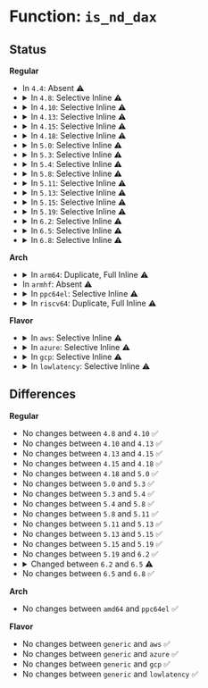 # Function: <code>is_nd_dax</code>

## Status
<b>Regular</b>
<ul>
<li>
In <code>4.4</code>: Absent ⚠️
</li>
<li>
<details>
<summary>In <code>4.8</code>: Selective Inline ⚠️</summary>

```c
bool is_nd_dax(struct device *dev);
```

**Collision:** Unique Global

**Inline:** Selective

**Transformation:** False

**Instances:**

```
In drivers/nvdimm/dax_devs.c (ffffffff815f911d)
Location: drivers/nvdimm/dax_devs.c:39
Inline: True
Inline callers:
  - drivers/nvdimm/dax_devs.c:nd_dax_release
Direct callers:
  - drivers/nvdimm/namespace_devs.c:nvdimm_namespace_common_probe
  - drivers/nvdimm/namespace_devs.c:mode_show
  - drivers/nvdimm/claim.c:nd_namespace_store
  - drivers/nvdimm/claim.c:nd_namespace_store
  - drivers/nvdimm/pfn_devs.c:nvdimm_setup_pfn
  - drivers/nvdimm/pfn_devs.c:nvdimm_setup_pfn
```
**Symbols:**

```
ffffffff815f90e0-ffffffff815f90ff: is_nd_dax (STB_GLOBAL)
```
</details>
</li>
<li>
<details>
<summary>In <code>4.10</code>: Selective Inline ⚠️</summary>

```c
bool is_nd_dax(struct device *dev);
```

**Collision:** Unique Global

**Inline:** Selective

**Transformation:** False

**Instances:**

```
In drivers/nvdimm/dax_devs.c (ffffffff8162739d)
Location: drivers/nvdimm/dax_devs.c:39
Inline: True
Inline callers:
  - drivers/nvdimm/dax_devs.c:nd_dax_release
Direct callers:
  - drivers/nvdimm/namespace_devs.c:nvdimm_namespace_common_probe
  - drivers/nvdimm/namespace_devs.c:mode_show
  - drivers/nvdimm/claim.c:nd_namespace_store
  - drivers/nvdimm/claim.c:nd_namespace_store
  - drivers/nvdimm/pfn_devs.c:nvdimm_setup_pfn
  - drivers/nvdimm/pfn_devs.c:nvdimm_setup_pfn
```
**Symbols:**

```
ffffffff81627360-ffffffff8162737f: is_nd_dax (STB_GLOBAL)
```
</details>
</li>
<li>
<details>
<summary>In <code>4.13</code>: Selective Inline ⚠️</summary>

```c
bool is_nd_dax(struct device *dev);
```

**Collision:** Unique Global

**Inline:** Selective

**Transformation:** False

**Instances:**

```
In drivers/nvdimm/dax_devs.c (ffffffff8163c5ad)
Location: drivers/nvdimm/dax_devs.c:39
Inline: True
Inline callers:
  - drivers/nvdimm/dax_devs.c:nd_dax_release
Direct callers:
  - drivers/nvdimm/bus.c:nd_pmem_forget_poison_check
  - drivers/nvdimm/namespace_devs.c:nvdimm_namespace_common_probe
  - drivers/nvdimm/namespace_devs.c:mode_show
  - drivers/nvdimm/claim.c:nd_namespace_store
  - drivers/nvdimm/claim.c:nd_namespace_store
  - drivers/nvdimm/claim.c:nd_namespace_store
```
**Symbols:**

```
ffffffff8163c530-ffffffff8163c54d: is_nd_dax (STB_GLOBAL)
```
</details>
</li>
<li>
<details>
<summary>In <code>4.15</code>: Selective Inline ⚠️</summary>

```c
bool is_nd_dax(struct device *dev);
```

**Collision:** Unique Global

**Inline:** Selective

**Transformation:** False

**Instances:**

```
In drivers/nvdimm/dax_devs.c (ffffffff816a523d)
Location: drivers/nvdimm/dax_devs.c:39
Inline: True
Inline callers:
  - drivers/nvdimm/dax_devs.c:nd_dax_release
Direct callers:
  - drivers/nvdimm/bus.c:nd_pmem_forget_poison_check
  - drivers/nvdimm/namespace_devs.c:nvdimm_namespace_common_probe
  - drivers/nvdimm/namespace_devs.c:mode_show
  - drivers/nvdimm/claim.c:nd_namespace_store
  - drivers/nvdimm/claim.c:nd_namespace_store
  - drivers/nvdimm/claim.c:nd_namespace_store
```
**Symbols:**

```
ffffffff816a51c0-ffffffff816a51dd: is_nd_dax (STB_GLOBAL)
```
</details>
</li>
<li>
<details>
<summary>In <code>4.18</code>: Selective Inline ⚠️</summary>

```c
bool is_nd_dax(struct device *dev);
```

**Collision:** Unique Global

**Inline:** Selective

**Transformation:** False

**Instances:**

```
In drivers/nvdimm/dax_devs.c (ffffffff816e1440)
Location: drivers/nvdimm/dax_devs.c:39
Inline: True
Inline callers:
  - drivers/nvdimm/dax_devs.c:nd_dax_release
Direct callers:
  - drivers/nvdimm/bus.c:nd_pmem_forget_poison_check
  - drivers/nvdimm/bus.c:nd_pmem_forget_poison_check
  - drivers/nvdimm/namespace_devs.c:nvdimm_namespace_common_probe
  - drivers/nvdimm/namespace_devs.c:mode_show
  - drivers/nvdimm/claim.c:nd_namespace_store
  - drivers/nvdimm/claim.c:nd_namespace_store
  - drivers/nvdimm/claim.c:nd_namespace_store
  - drivers/nvdimm/pfn_devs.c:nvdimm_setup_pfn
  - drivers/nvdimm/pfn_devs.c:nvdimm_setup_pfn
```
**Symbols:**

```
ffffffff816e13c0-ffffffff816e13dd: is_nd_dax (STB_GLOBAL)
```
</details>
</li>
<li>
<details>
<summary>In <code>5.0</code>: Selective Inline ⚠️</summary>

```c
bool is_nd_dax(struct device *dev);
```

**Collision:** Unique Global

**Inline:** Selective

**Transformation:** False

**Instances:**

```
In drivers/nvdimm/dax_devs.c (ffffffff81703a90)
Location: drivers/nvdimm/dax_devs.c:39
Inline: True
Inline callers:
  - drivers/nvdimm/dax_devs.c:nd_dax_release
Direct callers:
  - drivers/nvdimm/bus.c:nd_pmem_forget_poison_check
  - drivers/nvdimm/bus.c:nd_pmem_forget_poison_check
  - drivers/nvdimm/namespace_devs.c:nvdimm_namespace_common_probe
  - drivers/nvdimm/namespace_devs.c:mode_show
  - drivers/nvdimm/claim.c:nd_namespace_store
  - drivers/nvdimm/claim.c:nd_namespace_store
  - drivers/nvdimm/claim.c:nd_namespace_store
  - drivers/nvdimm/pfn_devs.c:nvdimm_setup_pfn
  - drivers/nvdimm/pfn_devs.c:nvdimm_setup_pfn
```
**Symbols:**

```
ffffffff81703a10-ffffffff81703a2d: is_nd_dax (STB_GLOBAL)
```
</details>
</li>
<li>
<details>
<summary>In <code>5.3</code>: Selective Inline ⚠️</summary>

```c
bool is_nd_dax(struct device *dev);
```

**Collision:** Unique Global

**Inline:** Selective

**Transformation:** False

**Instances:**

```
In drivers/nvdimm/dax_devs.c (ffffffff8173d6c1)
Location: drivers/nvdimm/dax_devs.c:31
Inline: True
Inline callers:
  - drivers/nvdimm/dax_devs.c:nd_dax_release
Direct callers:
  - drivers/nvdimm/bus.c:nd_pmem_forget_poison_check
  - drivers/nvdimm/bus.c:nd_pmem_forget_poison_check
  - drivers/nvdimm/namespace_devs.c:nvdimm_namespace_common_probe
  - drivers/nvdimm/namespace_devs.c:mode_show
  - drivers/nvdimm/claim.c:nd_namespace_store
  - drivers/nvdimm/claim.c:nd_namespace_store
  - drivers/nvdimm/claim.c:nd_namespace_store
  - drivers/nvdimm/pfn_devs.c:nvdimm_setup_pfn
```
**Symbols:**

```
ffffffff8173d650-ffffffff8173d66d: is_nd_dax (STB_GLOBAL)
```
</details>
</li>
<li>
<details>
<summary>In <code>5.4</code>: Selective Inline ⚠️</summary>

```c
bool is_nd_dax(struct device *dev);
```

**Collision:** Unique Global

**Inline:** Selective

**Transformation:** False

**Instances:**

```
In drivers/nvdimm/dax_devs.c (ffffffff817614f1)
Location: drivers/nvdimm/dax_devs.c:31
Inline: True
Inline callers:
  - drivers/nvdimm/dax_devs.c:nd_dax_release
Direct callers:
  - drivers/nvdimm/bus.c:nd_pmem_forget_poison_check
  - drivers/nvdimm/bus.c:nd_pmem_forget_poison_check
  - drivers/nvdimm/region_devs.c:nd_region_advance_seeds
  - drivers/nvdimm/namespace_devs.c:nvdimm_namespace_common_probe
  - drivers/nvdimm/namespace_devs.c:mode_show
  - drivers/nvdimm/claim.c:nd_namespace_store
  - drivers/nvdimm/claim.c:nd_namespace_store
  - drivers/nvdimm/claim.c:nd_namespace_store
  - drivers/nvdimm/pfn_devs.c:nvdimm_setup_pfn
```
**Symbols:**

```
ffffffff81761470-ffffffff8176148d: is_nd_dax (STB_GLOBAL)
```
</details>
</li>
<li>
<details>
<summary>In <code>5.8</code>: Selective Inline ⚠️</summary>

```c
bool is_nd_dax(struct device *dev);
```

**Collision:** Unique Global

**Inline:** Selective

**Transformation:** False

**Instances:**

```
In drivers/nvdimm/dax_devs.c (ffffffff81821361)
Location: drivers/nvdimm/dax_devs.c:41
Inline: True
Inline callers:
  - drivers/nvdimm/dax_devs.c:nd_dax_release
Direct callers:
  - drivers/nvdimm/bus.c:nd_pmem_forget_poison_check
  - drivers/nvdimm/bus.c:nd_pmem_forget_poison_check
  - drivers/nvdimm/region_devs.c:nd_region_advance_seeds
  - drivers/nvdimm/namespace_devs.c:nvdimm_namespace_common_probe
  - drivers/nvdimm/namespace_devs.c:mode_show
  - drivers/nvdimm/claim.c:nd_namespace_store
  - drivers/nvdimm/claim.c:nd_detach_and_reset
  - drivers/nvdimm/claim.c:nd_detach_and_reset
  - drivers/nvdimm/pfn_devs.c:nd_pfn_init
```
**Symbols:**

```
ffffffff81821130-ffffffff8182114d: is_nd_dax (STB_GLOBAL)
```
</details>
</li>
<li>
<details>
<summary>In <code>5.11</code>: Selective Inline ⚠️</summary>

```c
bool is_nd_dax(struct device *dev);
```

**Collision:** Unique Global

**Inline:** Selective

**Transformation:** False

**Instances:**

```
In drivers/nvdimm/dax_devs.c (ffffffff81830071)
Location: drivers/nvdimm/dax_devs.c:41
Inline: True
Inline callers:
  - drivers/nvdimm/dax_devs.c:nd_dax_release
Direct callers:
  - drivers/nvdimm/bus.c:nd_pmem_forget_poison_check
  - drivers/nvdimm/bus.c:nd_pmem_forget_poison_check
  - drivers/nvdimm/region_devs.c:nd_region_advance_seeds
  - drivers/nvdimm/namespace_devs.c:nvdimm_namespace_common_probe
  - drivers/nvdimm/namespace_devs.c:mode_show
  - drivers/nvdimm/claim.c:nd_namespace_store
  - drivers/nvdimm/claim.c:nd_detach_and_reset
  - drivers/nvdimm/claim.c:nd_detach_and_reset
  - drivers/nvdimm/pfn_devs.c:nd_pfn_init
```
**Symbols:**

```
ffffffff8182fe40-ffffffff8182fe5d: is_nd_dax (STB_GLOBAL)
```
</details>
</li>
<li>
<details>
<summary>In <code>5.13</code>: Selective Inline ⚠️</summary>

```c
bool is_nd_dax(struct device *dev);
```

**Collision:** Unique Global

**Inline:** Selective

**Transformation:** False

**Instances:**

```
In drivers/nvdimm/dax_devs.c (ffffffff81813301)
Location: drivers/nvdimm/dax_devs.c:41
Inline: True
Inline callers:
  - drivers/nvdimm/dax_devs.c:nd_dax_release
Direct callers:
  - drivers/nvdimm/bus.c:nd_pmem_forget_poison_check
  - drivers/nvdimm/region_devs.c:nd_region_advance_seeds
  - drivers/nvdimm/namespace_devs.c:nvdimm_namespace_common_probe
  - drivers/nvdimm/namespace_devs.c:mode_show
  - drivers/nvdimm/claim.c:nd_namespace_store
  - drivers/nvdimm/claim.c:nd_namespace_store
  - drivers/nvdimm/claim.c:nd_namespace_store
  - drivers/nvdimm/pfn_devs.c:nd_pfn_init
```
**Symbols:**

```
ffffffff818130d0-ffffffff818130ed: is_nd_dax (STB_GLOBAL)
```
</details>
</li>
<li>
<details>
<summary>In <code>5.15</code>: Selective Inline ⚠️</summary>

```c
bool is_nd_dax(struct device *dev);
```

**Collision:** Unique Global

**Inline:** Selective

**Transformation:** False

**Instances:**

```
In drivers/nvdimm/dax_devs.c (ffffffff8189d951)
Location: drivers/nvdimm/dax_devs.c:41
Inline: True
Inline callers:
  - drivers/nvdimm/dax_devs.c:nd_dax_release
Direct callers:
  - drivers/nvdimm/bus.c:nd_pmem_forget_poison_check
  - drivers/nvdimm/region_devs.c:nd_region_advance_seeds
  - drivers/nvdimm/namespace_devs.c:nvdimm_namespace_common_probe
  - drivers/nvdimm/namespace_devs.c:mode_show
  - drivers/nvdimm/claim.c:nd_namespace_store
  - drivers/nvdimm/claim.c:nd_namespace_store
  - drivers/nvdimm/claim.c:nd_namespace_store
  - drivers/nvdimm/claim.c:nd_namespace_store
  - drivers/nvdimm/pfn_devs.c:nd_pfn_init
```
**Symbols:**

```
ffffffff8189d730-ffffffff8189d74d: is_nd_dax (STB_GLOBAL)
```
</details>
</li>
<li>
<details>
<summary>In <code>5.19</code>: Selective Inline ⚠️</summary>

```c
bool is_nd_dax(struct device *dev);
```

**Collision:** Unique Global

**Inline:** Selective

**Transformation:** False

**Instances:**

```
In drivers/nvdimm/dax_devs.c (ffffffff819e7361)
Location: drivers/nvdimm/dax_devs.c:41
Inline: True
Inline callers:
  - drivers/nvdimm/dax_devs.c:nd_dax_release
Direct callers:
  - drivers/nvdimm/bus.c:nd_pmem_forget_poison_check
  - drivers/nvdimm/region_devs.c:nd_region_advance_seeds
  - drivers/nvdimm/namespace_devs.c:nvdimm_namespace_common_probe
  - drivers/nvdimm/namespace_devs.c:mode_show
  - drivers/nvdimm/claim.c:nd_namespace_store
  - drivers/nvdimm/claim.c:nd_namespace_store
  - drivers/nvdimm/claim.c:nd_namespace_store
  - drivers/nvdimm/claim.c:nd_namespace_store
  - drivers/nvdimm/pfn_devs.c:nd_pfn_init
```
**Symbols:**

```
ffffffff819e70c0-ffffffff819e70e3: is_nd_dax (STB_GLOBAL)
```
</details>
</li>
<li>
<details>
<summary>In <code>6.2</code>: Selective Inline ⚠️</summary>

```c
bool is_nd_dax(struct device *dev);
```

**Collision:** Unique Global

**Inline:** Selective

**Transformation:** False

**Instances:**

```
In drivers/nvdimm/dax_devs.c (ffffffff81b63561)
Location: drivers/nvdimm/dax_devs.c:41
Inline: True
Inline callers:
  - drivers/nvdimm/dax_devs.c:nd_dax_release
Direct callers:
  - drivers/nvdimm/bus.c:nd_pmem_forget_poison_check
  - drivers/nvdimm/region_devs.c:nd_region_advance_seeds
  - drivers/nvdimm/namespace_devs.c:nvdimm_namespace_common_probe
  - drivers/nvdimm/namespace_devs.c:mode_show
  - drivers/nvdimm/claim.c:nd_namespace_store
  - drivers/nvdimm/claim.c:nd_namespace_store
  - drivers/nvdimm/claim.c:nd_namespace_store
  - drivers/nvdimm/claim.c:nd_namespace_store
  - drivers/nvdimm/pfn_devs.c:nd_pfn_init
```
**Symbols:**

```
ffffffff81b63280-ffffffff81b632a3: is_nd_dax (STB_GLOBAL)
```
</details>
</li>
<li>
<details>
<summary>In <code>6.5</code>: Selective Inline ⚠️</summary>

```c
bool is_nd_dax(const struct device *dev);
```

**Collision:** Unique Global

**Inline:** Selective

**Transformation:** False

**Instances:**

```
In drivers/nvdimm/dax_devs.c (ffffffff81bb6b61)
Location: drivers/nvdimm/dax_devs.c:41
Inline: True
Inline callers:
  - drivers/nvdimm/dax_devs.c:nd_dax_release
Direct callers:
  - drivers/nvdimm/bus.c:nd_pmem_forget_poison_check
  - drivers/nvdimm/region_devs.c:nd_region_advance_seeds
  - drivers/nvdimm/namespace_devs.c:nvdimm_namespace_common_probe
  - drivers/nvdimm/namespace_devs.c:mode_show
  - drivers/nvdimm/claim.c:nd_namespace_store
  - drivers/nvdimm/claim.c:nd_namespace_store
  - drivers/nvdimm/claim.c:nd_namespace_store
  - drivers/nvdimm/claim.c:nd_namespace_store
  - drivers/nvdimm/pfn_devs.c:nd_pfn_init
```
**Symbols:**

```
ffffffff81bb6860-ffffffff81bb6883: is_nd_dax (STB_GLOBAL)
```
</details>
</li>
<li>
<details>
<summary>In <code>6.8</code>: Selective Inline ⚠️</summary>

```c
bool is_nd_dax(const struct device *dev);
```

**Collision:** Unique Global

**Inline:** Selective

**Transformation:** False

**Instances:**

```
In drivers/nvdimm/dax_devs.c (ffffffff81c0b1b1)
Location: drivers/nvdimm/dax_devs.c:41
Inline: True
Inline callers:
  - drivers/nvdimm/dax_devs.c:nd_dax_release
Direct callers:
  - drivers/nvdimm/bus.c:nd_pmem_forget_poison_check
  - drivers/nvdimm/region_devs.c:nd_region_advance_seeds
  - drivers/nvdimm/namespace_devs.c:nvdimm_namespace_common_probe
  - drivers/nvdimm/namespace_devs.c:mode_show
  - drivers/nvdimm/claim.c:nd_namespace_store
  - drivers/nvdimm/claim.c:nd_namespace_store
  - drivers/nvdimm/claim.c:nd_namespace_store
  - drivers/nvdimm/claim.c:nd_namespace_store
  - drivers/nvdimm/pfn_devs.c:nd_pfn_init
```
**Symbols:**

```
ffffffff81c0ae80-ffffffff81c0aea3: is_nd_dax (STB_GLOBAL)
```
</details>
</li>
</ul>
<b>Arch</b>
<ul>
<li>
<details>
<summary>In <code>arm64</code>: Duplicate, Full Inline ⚠️</summary>

**Collision:** Static Duplication

**Inline:** Full

**Transformation:** False

**Instances:**

```
In drivers/nvdimm/bus.c (0)
Location: drivers/nvdimm/nd.h:336
Inline: True
```
```
In drivers/nvdimm/region_devs.c (0)
Location: drivers/nvdimm/nd.h:336
Inline: True
```
```
In drivers/nvdimm/namespace_devs.c (0)
Location: drivers/nvdimm/nd.h:336
Inline: True
```
```
In drivers/nvdimm/claim.c (0)
Location: drivers/nvdimm/nd.h:336
Inline: True
```
</details>
</li>
<li>
In <code>armhf</code>: Absent ⚠️
</li>
<li>
<details>
<summary>In <code>ppc64el</code>: Selective Inline ⚠️</summary>

```c
bool is_nd_dax(struct device *dev);
```

**Collision:** Unique Global

**Inline:** Selective

**Transformation:** False

**Instances:**

```
In drivers/nvdimm/dax_devs.c (c000000000a16d5c)
Location: drivers/nvdimm/dax_devs.c:31
Inline: True
Inline callers:
  - drivers/nvdimm/dax_devs.c:to_nd_dax
Direct callers:
  - drivers/nvdimm/bus.c:nd_pmem_forget_poison_check
  - drivers/nvdimm/bus.c:nd_pmem_forget_poison_check
  - drivers/nvdimm/region_devs.c:nd_region_advance_seeds
  - drivers/nvdimm/namespace_devs.c:nvdimm_namespace_common_probe
  - drivers/nvdimm/namespace_devs.c:nvdimm_namespace_common_probe
  - drivers/nvdimm/namespace_devs.c:mode_show
  - drivers/nvdimm/claim.c:nd_namespace_store
  - drivers/nvdimm/claim.c:nd_namespace_store
  - drivers/nvdimm/claim.c:nd_namespace_store
  - drivers/nvdimm/pfn_devs.c:nvdimm_setup_pfn
```
**Symbols:**

```
c000000000a16cf0-c000000000a16d38: is_nd_dax (STB_GLOBAL)
```
</details>
</li>
<li>
<details>
<summary>In <code>riscv64</code>: Duplicate, Full Inline ⚠️</summary>

**Collision:** Static Duplication

**Inline:** Full

**Transformation:** False

**Instances:**

```
In drivers/nvdimm/bus.c (0)
Location: drivers/nvdimm/nd.h:336
Inline: True
```
```
In drivers/nvdimm/region_devs.c (0)
Location: drivers/nvdimm/nd.h:336
Inline: True
```
```
In drivers/nvdimm/namespace_devs.c (0)
Location: drivers/nvdimm/nd.h:336
Inline: True
```
```
In drivers/nvdimm/claim.c (0)
Location: drivers/nvdimm/nd.h:336
Inline: True
```
</details>
</li>
</ul>
<b>Flavor</b>
<ul>
<li>
<details>
<summary>In <code>aws</code>: Selective Inline ⚠️</summary>

```c
bool is_nd_dax(struct device *dev);
```

**Collision:** Unique Global

**Inline:** Selective

**Transformation:** False

**Instances:**

```
In drivers/nvdimm/dax_devs.c (ffffffff81715be1)
Location: drivers/nvdimm/dax_devs.c:31
Inline: True
Inline callers:
  - drivers/nvdimm/dax_devs.c:nd_dax_release
Direct callers:
  - drivers/nvdimm/bus.c:nd_pmem_forget_poison_check
  - drivers/nvdimm/bus.c:nd_pmem_forget_poison_check
  - drivers/nvdimm/region_devs.c:nd_region_advance_seeds
  - drivers/nvdimm/namespace_devs.c:nvdimm_namespace_common_probe
  - drivers/nvdimm/namespace_devs.c:mode_show
  - drivers/nvdimm/claim.c:nd_namespace_store
  - drivers/nvdimm/claim.c:nd_namespace_store
  - drivers/nvdimm/claim.c:nd_namespace_store
  - drivers/nvdimm/pfn_devs.c:nvdimm_setup_pfn
```
**Symbols:**

```
ffffffff81715b60-ffffffff81715b7d: is_nd_dax (STB_GLOBAL)
```
</details>
</li>
<li>
<details>
<summary>In <code>azure</code>: Selective Inline ⚠️</summary>

```c
bool is_nd_dax(struct device *dev);
```

**Collision:** Unique Global

**Inline:** Selective

**Transformation:** False

**Instances:**

```
In drivers/nvdimm/dax_devs.c (ffffffff816e9661)
Location: drivers/nvdimm/dax_devs.c:31
Inline: True
Inline callers:
  - drivers/nvdimm/dax_devs.c:nd_dax_release
Direct callers:
  - drivers/nvdimm/bus.c:nd_pmem_forget_poison_check
  - drivers/nvdimm/bus.c:nd_pmem_forget_poison_check
  - drivers/nvdimm/region_devs.c:nd_region_advance_seeds
  - drivers/nvdimm/namespace_devs.c:nvdimm_namespace_common_probe
  - drivers/nvdimm/namespace_devs.c:mode_show
  - drivers/nvdimm/claim.c:nd_namespace_store
  - drivers/nvdimm/claim.c:nd_namespace_store
  - drivers/nvdimm/claim.c:nd_namespace_store
  - drivers/nvdimm/pfn_devs.c:nvdimm_setup_pfn
```
**Symbols:**

```
ffffffff816e95e0-ffffffff816e95fd: is_nd_dax (STB_GLOBAL)
```
</details>
</li>
<li>
<details>
<summary>In <code>gcp</code>: Selective Inline ⚠️</summary>

```c
bool is_nd_dax(struct device *dev);
```

**Collision:** Unique Global

**Inline:** Selective

**Transformation:** False

**Instances:**

```
In drivers/nvdimm/dax_devs.c (ffffffff817549b1)
Location: drivers/nvdimm/dax_devs.c:31
Inline: True
Inline callers:
  - drivers/nvdimm/dax_devs.c:nd_dax_release
Direct callers:
  - drivers/nvdimm/bus.c:nd_pmem_forget_poison_check
  - drivers/nvdimm/bus.c:nd_pmem_forget_poison_check
  - drivers/nvdimm/region_devs.c:nd_region_advance_seeds
  - drivers/nvdimm/namespace_devs.c:nvdimm_namespace_common_probe
  - drivers/nvdimm/namespace_devs.c:mode_show
  - drivers/nvdimm/claim.c:nd_namespace_store
  - drivers/nvdimm/claim.c:nd_namespace_store
  - drivers/nvdimm/claim.c:nd_namespace_store
  - drivers/nvdimm/pfn_devs.c:nvdimm_setup_pfn
```
**Symbols:**

```
ffffffff81754930-ffffffff8175494d: is_nd_dax (STB_GLOBAL)
```
</details>
</li>
<li>
<details>
<summary>In <code>lowlatency</code>: Selective Inline ⚠️</summary>

```c
bool is_nd_dax(struct device *dev);
```

**Collision:** Unique Global

**Inline:** Selective

**Transformation:** False

**Instances:**

```
In drivers/nvdimm/dax_devs.c (ffffffff8176fe21)
Location: drivers/nvdimm/dax_devs.c:31
Inline: True
Inline callers:
  - drivers/nvdimm/dax_devs.c:nd_dax_release
Direct callers:
  - drivers/nvdimm/bus.c:nd_pmem_forget_poison_check
  - drivers/nvdimm/bus.c:nd_pmem_forget_poison_check
  - drivers/nvdimm/region_devs.c:nd_region_advance_seeds
  - drivers/nvdimm/namespace_devs.c:nvdimm_namespace_common_probe
  - drivers/nvdimm/namespace_devs.c:mode_show
  - drivers/nvdimm/claim.c:nd_namespace_store
  - drivers/nvdimm/claim.c:nd_namespace_store
  - drivers/nvdimm/claim.c:nd_namespace_store
  - drivers/nvdimm/pfn_devs.c:nvdimm_setup_pfn
```
**Symbols:**

```
ffffffff8176fda0-ffffffff8176fdbd: is_nd_dax (STB_GLOBAL)
```
</details>
</li>
</ul>

## Differences
<b>Regular</b>
<ul>
<li>
No changes between <code>4.8</code> and <code>4.10</code> ✅
</li>
<li>
No changes between <code>4.10</code> and <code>4.13</code> ✅
</li>
<li>
No changes between <code>4.13</code> and <code>4.15</code> ✅
</li>
<li>
No changes between <code>4.15</code> and <code>4.18</code> ✅
</li>
<li>
No changes between <code>4.18</code> and <code>5.0</code> ✅
</li>
<li>
No changes between <code>5.0</code> and <code>5.3</code> ✅
</li>
<li>
No changes between <code>5.3</code> and <code>5.4</code> ✅
</li>
<li>
No changes between <code>5.4</code> and <code>5.8</code> ✅
</li>
<li>
No changes between <code>5.8</code> and <code>5.11</code> ✅
</li>
<li>
No changes between <code>5.11</code> and <code>5.13</code> ✅
</li>
<li>
No changes between <code>5.13</code> and <code>5.15</code> ✅
</li>
<li>
No changes between <code>5.15</code> and <code>5.19</code> ✅
</li>
<li>
No changes between <code>5.19</code> and <code>6.2</code> ✅
</li>
<li>
<details>
<summary>Changed between <code>6.2</code> and <code>6.5</code> ⚠️</summary>
<ul>
<li>
<b>Param type changed. </b>
<code>struct device *dev</code> ➡️ <code>const struct device *dev</code>
</li>
</ul>
</details>
</li>
<li>
No changes between <code>6.5</code> and <code>6.8</code> ✅
</li>
</ul>
<b>Arch</b>
<ul>
<li>
No changes between <code>amd64</code> and <code>ppc64el</code> ✅
</li>
</ul>
<b>Flavor</b>
<ul>
<li>
No changes between <code>generic</code> and <code>aws</code> ✅
</li>
<li>
No changes between <code>generic</code> and <code>azure</code> ✅
</li>
<li>
No changes between <code>generic</code> and <code>gcp</code> ✅
</li>
<li>
No changes between <code>generic</code> and <code>lowlatency</code> ✅
</li>
</ul>
